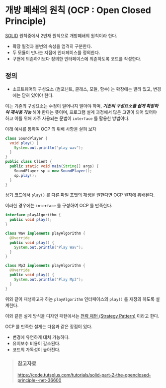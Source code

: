 # 개방 폐쇄의 원칙 (OCP : Open Closed Principle)

[SOLID](/book/03.-back-end/01.-java/01.-general/solid/) 원칙중에서 2번재 원칙으로 개방폐쇄의 원칙이라 한다.

* 확장 될것과 불변의 속성을 엄격히 구분한다.
* 두 모듈이 만나는 지점에 인터페이스를 정의한다.  
* 구현에 의존하기보다 정의한 인터페이스에 의존하도록 코드를 작성한다.

## 정의

* 소프트웨어의 구성요소 (컴포넌트, 클래스, 모듈, 함수) 는 확장에는 열려 있고, 변경에는 닫혀 있어야 한다.

이는 기존의 구성요소는 수정이 일어나지 말아야 하며, _**기존의 구성요소를 쉽게 확장하여 재사용 가능**_ 해야 한다는 뜻이며, 프로그램 설계 과정에서 많은 고민이 되어 있어야 하고 이를 위해 자주 사용되는 문법이 `interface` 를 활용한 방법이다.

아래 예시를 통하여 OCP 의 위배 사항을 살펴 보자

```java
class SoundPlayer {
  void play() {
    System.out.println("play wav");
  }
}
public class Client {
  public static void main(String[] args) {
    SoundPlayer sp = new SoundPlayer();
    sp.play();
  }
}
```

상기 코드에서 `play()` 를 다른 파일 포맷의 재생을 원한다면 OCP 원칙에 위배된다.

이러한 경우에는 `interface` 를 구성하여 OCP 를 만족한다.

```java
interface playAlgorithm {
  public void play();
}

class Wav implements playAlgorithm {
  @Override
  public void play() {
    System.out.println("Play Wav");
  }
}

class Mp3 implements playAlgorithm {
  @Override
  public void play() {
    System.out.println("Play Mp3");
  }
}
```

위와 같이 재생하고자 하는 `playAlgorithm` 인터페이스의 `play()` 를 재정의 하도록 설계한다.

이와 같은 설계 방식을 디자인 패턴에서는 [전략 패턴 (Strategy Pattern)](/book/03.-back-end/01.-java/01.-general/design_pattern/strategy.html) 이라고 한다.

OCP 를 만족한 설계는 다음과 같은 장점이 있다.

* 변경에 유연하게 대처 가능하다.
* 유지보수 비용이 감소된다.
* 코드의 가독성이 높아진다.

> ### 참고자료
> <https://code.tutsplus.com/tutorials/solid-part-2-the-openclosed-principle--net-36600>